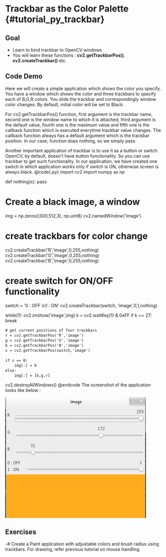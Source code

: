 Trackbar as the Color Palette {#tutorial_py_trackbar}
=============================

Goal
----

-   Learn to bind trackbar to OpenCV windows
-   You will learn these functions : **cv2.getTrackbarPos()**, **cv2.createTrackbar()** etc.

Code Demo
---------

Here we will create a simple application which shows the color you specify. You have a window which
shows the color and three trackbars to specify each of B,G,R colors. You slide the trackbar and
correspondingly window color changes. By default, initial color will be set to Black.

For cv2.getTrackbarPos() function, first argument is the trackbar name, second one is the window
name to which it is attached, third argument is the default value, fourth one is the maximum value
and fifth one is the callback function which is executed everytime trackbar value changes. The
callback function always has a default argument which is the trackbar position. In our case,
function does nothing, so we simply pass.

Another important application of trackbar is to use it as a button or switch. OpenCV, by default,
doesn't have button functionality. So you can use trackbar to get such functionality. In our
application, we have created one switch in which application works only if switch is ON, otherwise
screen is always black.
@code{.py}
import cv2
import numpy as np

def nothing(x):
    pass

# Create a black image, a window
img = np.zeros((300,512,3), np.uint8)
cv2.namedWindow('image')

# create trackbars for color change
cv2.createTrackbar('R','image',0,255,nothing)
cv2.createTrackbar('G','image',0,255,nothing)
cv2.createTrackbar('B','image',0,255,nothing)

# create switch for ON/OFF functionality
switch = '0 : OFF \n1 : ON'
cv2.createTrackbar(switch, 'image',0,1,nothing)

while(1):
    cv2.imshow('image',img)
    k = cv2.waitKey(1) & 0xFF
    if k == 27:
        break

    # get current positions of four trackbars
    r = cv2.getTrackbarPos('R','image')
    g = cv2.getTrackbarPos('G','image')
    b = cv2.getTrackbarPos('B','image')
    s = cv2.getTrackbarPos(switch,'image')

    if s == 0:
        img[:] = 0
    else:
        img[:] = [b,g,r]

cv2.destroyAllWindows()
@endcode
The screenshot of the application looks like below :

![image](images/trackbar_screenshot.jpg)

Exercises
---------

-#  Create a Paint application with adjustable colors and brush radius using trackbars. For drawing,
    refer previous tutorial on mouse handling.
